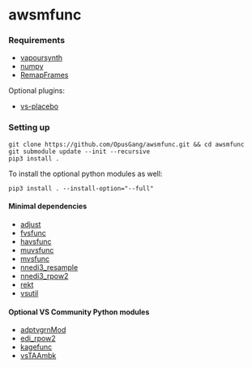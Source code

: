 # awsmfunc

### Requirements
* [vapoursynth](http://www.vapoursynth.com/)
* [numpy](https://numpy.org/)
* [RemapFrames](https://github.com/Irrational-Encoding-Wizardry/Vapoursynth-RemapFrames)

Optional plugins:
* [vs-placebo](https://github.com/Lypheo/vs-placebo)

### Setting up

	git clone https://github.com/OpusGang/awsmfunc.git && cd awsmfunc
	git submodule update --init --recursive
	pip3 install .

To install the optional python modules as well:

    pip3 install . --install-option="--full"

#### Minimal dependencies
* [adjust](https://github.com/dubhater/vapoursynth-adjust)
* [fvsfunc](https://github.com/Irrational-Encoding-Wizardry/fvsfunc)
* [havsfunc](https://github.com/HomeOfVapourSynthEvolution/havsfunc)
* [muvsfunc](https://github.com/WolframRhodium/muvsfunc)
* [mvsfunc](https://github.com/HomeOfVapourSynthEvolution/mvsfunc)
* [nnedi3_resample](https://github.com/mawen1250/VapourSynth-script)
* [nnedi3_rpow2](https://gist.github.com/4re/342624c9e1a144a696c6)
* [rekt](https://gitlab.com/Ututu/rekt)
* [vsutil](https://github.com/Irrational-Encoding-Wizardry/vsutil)

#### Optional VS Community Python modules
* [adptvgrnMod](https://gitlab.com/Ututu/adptvgrnmod)
* [edi_rpow2](https://gist.github.com/YamashitaRen/020c497524e794779d9c)
* [kagefunc](https://github.com/Irrational-Encoding-Wizardry/kagefunc)
* [vsTAAmbk](https://github.com/HomeOfVapourSynthEvolution/vsTAAmbk)
